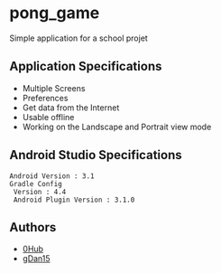 # pong_game
Simple application for a school projet

## Application Specifications
* Multiple Screens
* Preferences
* Get data from the Internet
* Usable offline
* Working on the Landscape and Portrait view mode

## Android Studio Specifications
 
  ```
  Android Version : 3.1
  Gradle Config
   Version : 4.4
   Android Plugin Version : 3.1.0
  ```
  

## Authors
* [0Hub](https://github.com/0Hub0/) 
* [gDan15](https://github.com/gDan15) 
